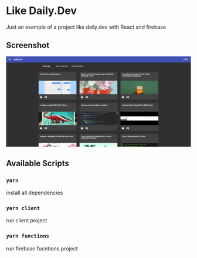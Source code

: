 # Like Daily.Dev

Just an example of a project like daily.dev with React and firebase

## Screenshot
![screenshots](https://raw.githubusercontent.com/LiorRabinovich/daily-dev-react-firebase/master/screenshot.png)

## Available Scripts

### `yarn`

install all dependencies

### `yarn client`

run client project

### `yarn functions`

run firebase fucntions project